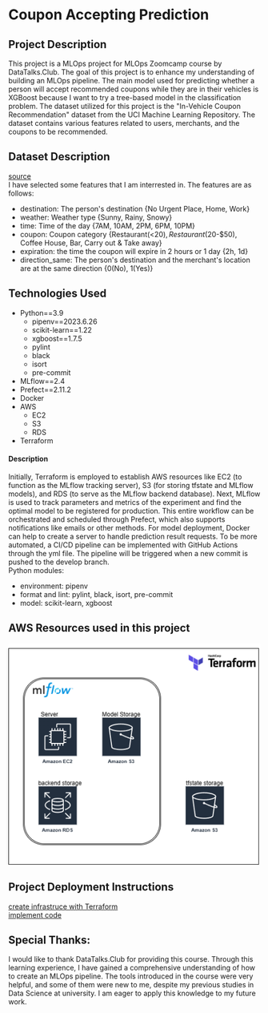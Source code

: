 # Coupon Accepting Prediction
## Project Description
This project is a MLOps project for MLOps Zoomcamp course by DataTalks.Club. The goal of this project is to enhance my understanding of building an MLOps pipeline. The main model used for predicting whether a person will accept recommended coupons while they are in their vehicles is XGBoost because I want to try a tree-based model in the classification problem. The dataset utilized for this project is the "In-Vehicle Coupon Recommendation" dataset from the UCI Machine Learning Repository. The dataset contains various features related to users, merchants, and the coupons to be recommended.

## Dataset Description
[source](https://archive.ics.uci.edu/dataset/603/in+vehicle+coupon+recommendation)   
I have selected some features that I am interrested in. The features are as follows:
- destination: The person's destination {No Urgent Place, Home, Work}
- weather: Weather type {Sunny, Rainy, Snowy}
- time: Time of the day {7AM, 10AM, 2PM, 6PM, 10PM}
- coupon: Coupon category {Restaurant(<$20), Restaurant($20-$50), Coffee House, Bar, Carry out & Take away}
- expiration: the time the coupon will expire in 2 hours or 1 day {2h, 1d}
- direction_same: The person's destination and the merchant's location are at the same direction {0(No), 1(Yes)}

## Technologies Used
* Python==3.9
  - pipenv==2023.6.26
  - scikit-learn==1.22
  - xgboost==1.7.5
  - pylint 
  - black 
  - isort 
  - pre-commit
* MLflow==2.4
* Prefect==2.11.2
* Docker
* AWS
  - EC2   
  - S3    
  - RDS   
* Terraform
#### Description
Initially, Terraform is employed to establish AWS resources like EC2 (to function as the MLflow tracking server), S3 (for storing tfstate and MLflow models), and RDS (to serve as the MLflow backend database). Next, MLflow is used to track parameters and metrics of the experiment and find the optimal model to be registered for production. This entire workflow can be orchestrated and scheduled through Prefect, which also supports notifications like emails or other methods. For model deployment, Docker can help to create a server to handle prediction result requests. To be more automated, a CI/CD pipeline can be implemented with GitHub Actions through the yml file. The pipeline will be triggered when a new commit is pushed to the develop branch.         
Python modules: 
- environment: pipenv
- format and lint: pylint, black, isort, pre-commit
- model: scikit-learn, xgboost


## AWS Resources used in this project 
![AWS resource](https://github.com/ChungWasawat/dtc_mlops_project/blob/main/img/aws.png)

## Project Deployment Instructions
[create infrastruce with Terraform](https://github.com/ChungWasawat/dtc_mlops_project/blob/main/code/infrastructure/README.md)    
[implement code](https://github.com/ChungWasawat/dtc_mlops_project/blob/main/code/README.md)    

## Special Thanks:
I would like to thank DataTalks.Club for providing this course. Through this learning experience, I have gained a comprehensive understanding of how to create an MLOps pipeline. The tools introduced in the course were very helpful, and some of them were new to me, despite my previous studies in Data Science at university. I am eager to apply this knowledge to my future work. 